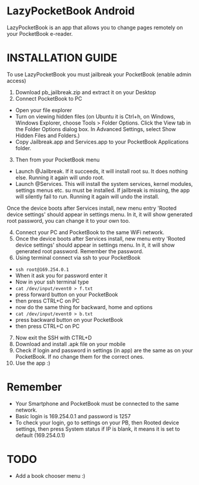 # LazyPocketBook Android
LazyPocketBook is an app that allows you to change pages remotely on your PocketBook e-reader.

# INSTALLATION GUIDE
To use LazyPocketBook you must jailbreak your PocketBook (enable admin access)

1. Download pb_jailbreak.zip and extract it on your Desktop
2. Connect PocketBook to PC
* Open your file explorer
* Turn on viewing hidden files (on Ubuntu it is Ctrl+h, on Windows, Windows Explorer, choose Tools > Folder Options. Click the View tab in the Folder Options dialog box. In Advanced Settings, select Show Hidden Files and Folders.)
* Copy Jailbreak.app and Services.app to your PocketBook Applications folder.
3. Then from your PocketBook menu
* Launch @Jailbreak. If it succeeds, it will install root su. It does nothing else. Running it again will undo root.
* Launch @Services. This will install the system services, kernel modules, settings menus etc. su must be installed. If jailbreak is missing, the app will silently fail to run. Running it again will undo the install.

Once the device boots after Services install, new menu entry 'Rooted device settings' should appear in settings menu. In it, it will show generated root password, you can change it to your own too.

4. Connect your PC and PocketBook to the same WiFi network.
5. Once the device boots after Services install, new menu entry 'Rooted device settings' should appear in settings menu. In it, it will show generated root password. Remember the password.
6. Using terminal connect via ssh to your PocketBook
* `ssh root@169.254.0.1`
* When it ask you for password enter it
* Now in your ssh terminal type
* `cat /dev/input/event0 > f.txt`
* press forward button on your PocketBook
* then press CTRL+C on PC
* now do the same thing for backward, home and options
* `cat /dev/input/event0 > b.txt`
* press backward button on your PocketBook
* then press CTRL+C on PC
7. Now exit the SSH with CTRL+D
8. Download and install .apk file on your mobile
9. Check if login and password in settings (in app) are the same as on your PocketBook. If no change them for the correct ones.
10. Use the app :) 


# Remember
* Your Smartphone and PocketBook must be connected to the same network.
* Basic login is 169.254.0.1 and password is 1257
* To check your login, go to settings on your PB, then Rooted device settings, then press System status if IP is blank, it means it is set to default (169.254.0.1)

# TODO
* Add a book chooser menu  :) 
